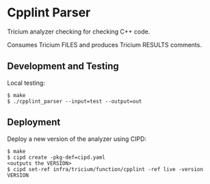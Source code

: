 # Cpplint Parser

Tricium analyzer checking for checking C++ code.

Consumes Tricium FILES and produces Tricium RESULTS comments.

## Development and Testing

Local testing:

```
$ make
$ ./cpplint_parser --input=test --output=out
```

## Deployment

Deploy a new version of the analyzer using CIPD:

```
$ make
$ cipd create -pkg-def=cipd.yaml
<outputs the VERSION>
$ cipd set-ref infra/tricium/function/cpplint -ref live -version VERSION
```
